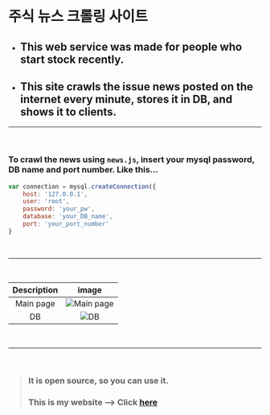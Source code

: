 # 주식 뉴스 크롤링 사이트
* ## This web service was made for people who start stock recently.

* ## This site crawls the issue news posted on the internet **every minute**, stores it in **DB**, and shows it to clients. 
___
<br>

### To crawl the news using `news.js`, insert your mysql password, DB name and port number. Like this...
```js
var connection = mysql.createConnection({
    host: '127.0.0.1',
    user: 'root',
    password: 'your_pw',
    database: 'your_DB_name',
    port: 'your_port_number'
}
```
<br>

___
<br>

|Description|image|
|:--:|:--:|
|Main page|![Main page](https://i.imgur.com/W7ccU1G.png)|
|DB|![DB](https://i.imgur.com/xpPcqPx.png)|
<br>

___
<br>

> ### It is open source, so you can use it.
> ### This is my website --> Click [here](http://stocknews.kro.kr)
